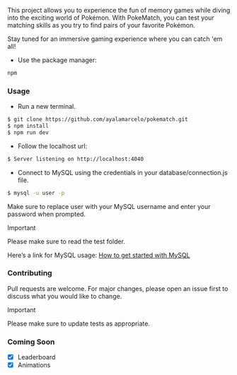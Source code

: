 This project allows you to experience the fun of memory games while diving into the exciting world of Pokémon. With PokeMatch, you can test your matching skills as you try to find pairs of your favorite Pokémon.

Stay tuned for an immersive gaming experience where you can catch 'em all!

- Use the package manager:

```bash
npm
```
### Usage

- Run a new terminal.

```bash
$ git clone https://github.com/ayalamarcelo/pokematch.git
$ npm install
$ npm run dev
```
- Follow the localhost url: 

```bash
$ Server listening on http://localhost:4040
```

- Connect to MySQL using the credentials in your database/connection.js file.

```bash
$ mysql -u user -p
```
Make sure to replace user with your MySQL username and enter your password when prompted.

> [!important]
> Please make sure to read the test folder.

Here’s a link for MySQL usage: [How to get started with MySQL](https://dev.mysql.com/doc/mysql-getting-started/en/)

### Contributing

Pull requests are welcome. For major changes, please open an issue first
to discuss what you would like to change.

> [!important]
> Please make sure to update tests as appropriate.

### Coming Soon

 - [X] Leaderboard
 - [X] Animations